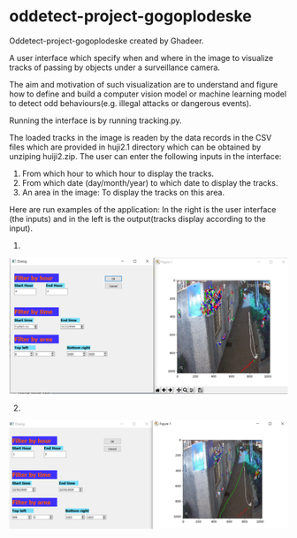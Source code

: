 # oddetect-project-gogoplodeske
Oddetect-project-gogoplodeske created by Ghadeer.

A user interface which specify when and where in the image to visualize tracks of passing by objects under a surveillance camera. 

The aim and motivation of such visualization are to understand and figure how to define and build a computer vision model or machine learning model to detect odd behaviours(e.g. illegal attacks or dangerous events).

Running the interface is by running tracking.py.

The loaded tracks in the image is readen by the data  records in the CSV files which are provided in huji2.1 directory which can be 
obtained by unziping huiji2.zip. 
The user can enter the following inputs in the interface: 
1) From which hour to which hour to display the tracks.
2) From which date (day/month/year) to which date to display the tracks.
3) An area in the image: To display the tracks on this area.

Here are run examples of  the application: 
In the right is the user interface (the inputs) and in the left is the output(tracks display according to the input).

1)
![GitHub Logo](/ex1.png)


2)
![GitHub Logo](/ex2.png)



